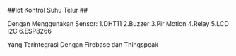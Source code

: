 ##Iot Kontrol Suhu Telur ##

Dengan Menggunakan Sensor:
1.DHT11
2.Buzzer
3.Pir Motion
4.Relay
5.LCD I2C
6.ESP8266

Yang Terintegrasi Dengan Firebase dan Thingspeak
